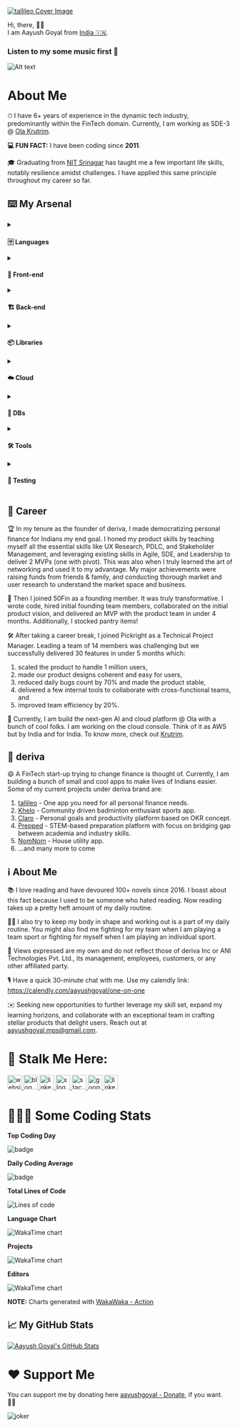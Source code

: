 
<link rel="stylesheet" type='text/css' href="https://cdn.jsdelivr.net/gh/devicons/devicon@latest/devicon.min.css" />

[![tallileo Cover Image](https://storage.googleapis.com/aayushgoyal-web_images_public/tallileo_cover_image.png)][9]

Hi, there, 👋🏼 <br />
I am Aayush Goyal from [India 🇮🇳](https://en.wikipedia.org/wiki/India).


### Listen to my some music first 🎷
![Alt text](https://spotify-recently-played-readme.vercel.app/api?user=yqcdohelabbyqn9oliqljy5z6)

# About Me
⏱ I have 6+ years of experience in the dynamic tech industry, predominantly within the FinTech domain. Currently, I am working as SDE-3 @ [Ola Krutrim](https://cloud.olakrutrim.com).

**💻 FUN FACT:** I have been coding since **2011**.

🎓 Graduating from [NIT Srinagar](https://en.wikipedia.org/wiki/National_Institute_of_Technology,_Srinagar) has taught me a few important life skills, notably resilience amidst challenges. I have applied this same principle throughout my career so far.

## ⌨️ My Arsenal
<details>
  <!-- Languages  -->
  <summary>
    <h4><strong>🈂️ Languages</strong></h4>
  </summary>
  <p>
    • <img src="https://cdn.jsdelivr.net/gh/devicons/devicon@latest/icons/typescript/typescript-original.svg" height="20px" width="20px" /> TypeScript • <img src="https://cdn.jsdelivr.net/gh/devicons/devicon@latest/icons/javascript/javascript-original.svg" height="20px" width="20px" /> JavaScript (ES6) • <img src="https://cdn.jsdelivr.net/gh/devicons/devicon@latest/icons/dart/dart-original.svg" height="20px" width="20px" /> Dart • <img src="https://cdn.jsdelivr.net/gh/devicons/devicon@latest/icons/kotlin/kotlin-original.svg" height="20px" width="20px" /> Kotlin • <img src="https://cdn.jsdelivr.net/gh/devicons/devicon@latest/icons/html5/html5-original.svg" height="20px" width="20px" /> HTML5 • <img src="https://cdn.jsdelivr.net/gh/devicons/devicon@latest/icons/css3/css3-original.svg" height="20px" width="20px" /> CSS3 • <img src="https://cdn.jsdelivr.net/gh/devicons/devicon@latest/icons/java/java-original.svg" height="20px" width="20px" /> Java <img src="https://cdn.jsdelivr.net/gh/devicons/devicon@latest/icons/python/python-original.svg" height="20px" width="20px" /> Python<br />
  </p>
</details>
<!-- Front-End -->
<details>
  <summary>
    <h4><strong>📱 Front-end</strong></h4>
  </summary>
  <p>
  • <img src="https://cdn.jsdelivr.net/gh/devicons/devicon@latest/icons/nextjs/nextjs-original.svg" height="20px" width="20px" /> Next.js • <img src="https://cdn.jsdelivr.net/gh/devicons/devicon@latest/icons/react/react-original.svg" height="20px" width="20px" /> React.js • <img src="https://cdn.jsdelivr.net/gh/devicons/devicon@latest/icons/flutter/flutter-original.svg" height="20px" width="20px" /> Flutter • <img src="https://cdn.jsdelivr.net/gh/devicons/devicon@latest/icons/sass/sass-original.svg" height="20px" width="20px" /> SASS • CSS Modules • <img src="https://cdn.jsdelivr.net/gh/devicons/devicon@latest/icons/tailwindcss/tailwindcss-original.svg" height="20px" width="20px" /> Tailwind CSS • Styled Components • styled-jsx<br />
  </p>
</details>
<!-- Back-End -->
<details>
  <summary>
    <h4><strong>🏗️ Back-end</strong></h4>
  </summary>
  <p>
  • <img src="https://cdn.jsdelivr.net/gh/devicons/devicon@latest/icons/express/express-original.svg" height="20px" width="20px" /> Express.js • <img src="https://cdn.jsdelivr.net/gh/devicons/devicon@latest/icons/nodejs/nodejs-original.svg" height="20px" width="20px" /> Node.js • REST APIs • <img src="https://cdn.jsdelivr.net/gh/devicons/devicon@latest/icons/graphql/graphql-plain.svg" height="20px" width="20px" /> GraphQL<br />
  </p>
</details>
<!-- Libraries -->
<details>
  <summary>
    <h4><strong>📦 Libraries</strong></h4>
  </summary>
  <p>
  • react-query • zustand • Browser APIs • <img src="https://cdn.jsdelivr.net/gh/devicons/devicon@latest/icons/eslint/eslint-original.svg" height="20px" width="20px" /> ESLint<br />
  </p>
</details>
<!-- Cloud -->
<details>
  <summary>
    <h4><strong>☁️ Cloud</strong></h4>
  </summary>
  <p>
  • <img src="https://cdn.jsdelivr.net/gh/devicons/devicon@latest/icons/googlecloud/googlecloud-original.svg" height="20px" width="20px" /> GCP • <img src="https://cdn.jsdelivr.net/gh/devicons/devicon@latest/icons/firebase/firebase-original.svg" height="20px" width="20px" /> Firebase<br />
  </p>
</details>
<!-- DBs -->
<details>
  <summary>
    <h4><strong>💾 DBs</strong></h4>
  </summary>
  <p>
  <img src="https://cdn.jsdelivr.net/gh/devicons/devicon@latest/icons/mongodb/mongodb-original.svg" height="20px" width="20px" /> MongoDB • <img src="https://cdn.jsdelivr.net/gh/devicons/devicon@latest/icons/firebase/firebase-original.svg" height="20px" width="20px" /> Cloud Firestore • <img src="https://cdn.jsdelivr.net/gh/devicons/devicon@latest/icons/postgresql/postgresql-original.svg" height="20px" width="20px" /> PostgreSQL<br />
  </p>
</details>
<!-- Tools -->
<details>
  <summary>
    <h4><strong>🛠️ Tools</strong></h4>
  </summary>
  <p>
  <img src="https://cdn.jsdelivr.net/gh/devicons/devicon@latest/icons/vscode/vscode-original.svg" height="20px" width="20px" /> VSCode • <img src="https://cdn.jsdelivr.net/gh/devicons/devicon@latest/icons/intellij/intellij-original.svg" height="20px" width="20px" /> IntelliJ IDEA • <img src="https://cdn.jsdelivr.net/gh/devicons/devicon@latest/icons/git/git-original.svg" height="20px" width="20px" /> Git • <img src="https://cdn.jsdelivr.net/gh/devicons/devicon@latest/icons/github/github-original.svg" height="20px" width="20px" /> GitHub • <img src="https://cdn.jsdelivr.net/gh/devicons/devicon@latest/icons/figma/figma-original.svg" height="20px" width="20px" /> Figma • <img src="https://cdn.jsdelivr.net/gh/devicons/devicon@latest/icons/githubactions/githubactions-original.svg" height="20px" width="20px" /> GitHub Actions • Miro • Retool <br />
  </p>
</details>
<!-- Testing -->
<details>
  <summary>
    <h4><strong>🧪 Testing</strong></h4>
  </summary>
  <p>
  • <img src="https://cdn.jsdelivr.net/gh/devicons/devicon@latest/icons/jest/jest-plain.svg" height="20px" width="20px" /> Jest • Testing Library • <img src="https://cdn.jsdelivr.net/gh/devicons/devicon@latest/icons/playwright/playwright-original.svg" height="20px" width="20px" /></i> Playwright <br />
  </p>
</details>

## 💼 Career
🏆 In my tenure as the founder of deriva, I made democratizing personal finance for Indians my end goal. I honed my product skills by teaching myself all the essential skills like UX Research, PDLC, and Stakeholder Management, and leveraging existing skills in Agile, SDE, and Leadership to deliver 2 MVPs (one with pivot). This was also when I truly learned the art of networking and used it to my advantage. My major achievements were raising funds from friends & family, and conducting thorough market and user research to understand the market space and business.

🌟 Then I joined 50Fin as a founding member. It was truly transformative. I wrote code, hired initial founding team members, collaborated on the initial product vision, and delivered an MVP with the product team in under 4 months. Additionally, I stocked pantry items!

🛠️ After taking a career break, I joined Pickright as a Technical Project Manager. Leading a team of 14 members was challenging but we successfully delivered 30 features in under 5 months which:
1. scaled the product to handle 1 million users,
2. made our product designs coherent and easy for users,
3. reduced daily bugs count by 70% and made the product stable,
4. delivered a few internal tools to collaborate with cross-functional teams, and
5. improved team efficiency by 20%.

🤖 Currently, I am build the next-gen AI and cloud platform @ Ola with a bunch of cool folks. I am working on the cloud console. Think of it as AWS but by India and for India. To know more, check out [Krutrim](https://cloud.olakrutrim.com).

## 💫 deriva

😄 A FinTech start-up trying to change finance is thought of. Currently, I am building a bunch of small and cool apps to make lives of Indians easier. Some of my current projects under deriva brand are:<br>

1. [tallileo](https://tallileo.com) - One app you need for all personal finance needs.
2. [Khelo](https://khelo.app) - Community driven badminton enthusiast sports app.
3. [Claro](https://claro.my) - Personal goals and productivity platform based on OKR concept.
4. [Prepped](https://prepped.cc) - STEM-based preparation platform with focus on bridging gap between academia and industry skills.
5. [NomNom](https://nomnom.life) - House utility app.
6. ...and many more to come

## ℹ️ About Me

📚 I love reading and have devoured 100+ novels since 2016. I boast about this fact because I used to be someone who hated reading. Now reading takes up a pretty heft amount of my daily routine.

💪🏼 I also try to keep my body in shape and working out is a part of my daily routine. You might also find me fighting for my team when I am playing a team sport or fighting for myself when I am playing an individual sport.

🚨 Views expressed are my own and do not reflect those of deriva Inc or ANI Technologies Pvt. Ltd., its management, employees, customers, or any other affiliated party.

🎙️ Have a quick 30-minute chat with me. Use my calendly link: https://calendly.com/aayushgoyal/one-on-one

✉️ Seeking new opportunities to further leverage my skill set, expand my learning horizons, and collaborate with an exceptional team in crafting stellar products that delight users. Reach out at aayushgoyal.mps@gmail.com.

# 👀 Stalk Me Here:
<!-- Website -->
<a href="https://aayushgoyal.in">
  <img src="https://storage.googleapis.com/aayushgoyal-web.appspot.com/addresses_icons/website.svg" height="32px" alt="website logo" />
</a>
<!-- Blog -->
<a href="https://www.whysoserious.life/blog">
  <img src="https://storage.googleapis.com/aayushgoyal-web.appspot.com/addresses_icons/blog.svg" height="32px" alt="blog logo" />
</a>
<!-- LinkedIn -->
<a href="https://www.linkedin.com/in/aayushgoyalmps">
  <img src="https://storage.googleapis.com/aayushgoyal-web.appspot.com/addresses_icons/linkedin.svg" height="32px" alt="linkedin logo" />
</a>
<!-- X -->
<a href="https://www.x.com/aayushgoyal_">
  <img src="https://storage.googleapis.com/aayushgoyal-web.appspot.com/addresses_icons/x.svg" height="32px" alt="x logo" />
</a>
<!-- Stack Overflow -->
<a href="https://stackoverflow.com/users/4955822/aayush-goyal">
  <img src="https://storage.googleapis.com/aayushgoyal-web.appspot.com/addresses_icons/stack-overflow.svg" height="32px" alt="stack overflow logo" />
</a>
<!-- Google Maps -->
<a href="https://maps.app.goo.gl/XZDhq4mjHRYpcWbT6">
  <img src="https://storage.googleapis.com/aayushgoyal-web.appspot.com/addresses_icons/google-maps.svg" height="32px" alt="google maps logo" />
</a>
<!-- Instagram -->
<a href="https://instagram.com/aayushgoyal_">
  <img src="https://storage.googleapis.com/aayushgoyal-web.appspot.com/addresses_icons/instagram.png" height="32px" alt="linkedin logo" />
</a>

# 🧑🏻‍💻 Some Coding Stats
**Top Coding Day**
<!-- WAKAWAKA_START -->
<!-- WAKAWAKA_CONFIG__STATS_BEST_DAY -->
![badge](https://img.shields.io/badge/26%20Apr%202024-12%20hrs%2010%20mins-blue)
<!-- WAKAWAKA_END -->

**Daily Coding Average**
<!-- WAKAWAKA_START -->
<!-- WAKAWAKA_CONFIG__STATS_DAILY_AVG -->
![badge](https://img.shields.io/badge/Daily%20Average-1%20hr%2051%20mins-blue)
<!-- WAKAWAKA_END -->

**Total Lines of Code**

![Lines of code](https://img.shields.io/badge/From%20Hello%20World%20I%27ve%20Written-10.9%20million%20lines%20of%20code-blue)


<!-- TODO: **Total Code Time** -->

**Language Chart**
<!-- WAKAWAKA_START -->
<!-- WAKAWAKA_CONFIG__ST=0&CT=0&DT=0&R=0 -->
<img src="./img/img_languages_0_0_0.svg" alt="WakaTime chart" />
<!-- WAKAWAKA_END -->

**Projects**
<!-- WAKAWAKA_START -->
<!-- WAKAWAKA_CONFIG__ST=4&CT=2&DT=0&R=0 -->
<img src="./img/img_projects_2_0_0.svg" alt="WakaTime chart" />
<!-- WAKAWAKA_END -->

**Editors**
<!-- WAKAWAKA_START -->
<!-- WAKAWAKA_CONFIG__ST=2&CT=4&DT=0&R=0 -->
<img src="./img/img_editors_4_0_0.svg" alt="WakaTime chart" />
<!-- WAKAWAKA_END -->

**NOTE:** Charts generated with [WakaWaka - Action](https://github.com/marketplace/actions/wakawaka-action)

## &#x1f4c8; My GitHub Stats

<a href="https://github.com/aayush-goyal/aayush-goyal">
  <img align="center" src="https://github-readme-stats.vercel.app/api?username=aayush-goyal&show_icons=true&line_height=27&count_private=true&title_color=CFB3E8&text_color=000000&icon_color=BBEBB2" alt="Aayush Goyal's GitHub Stats" />
</a>

# ❤️ Support Me

You can support me by donating here [aayushgoyal - Donate][8], if you want. 🙏🏻

<img src="https://storage.googleapis.com/aayushgoyal-web.appspot.com/joker-github-readme.png" alt="joker" />

[8]: https://aayushgoyal.in/donate
[9]: https://tallileo.com

